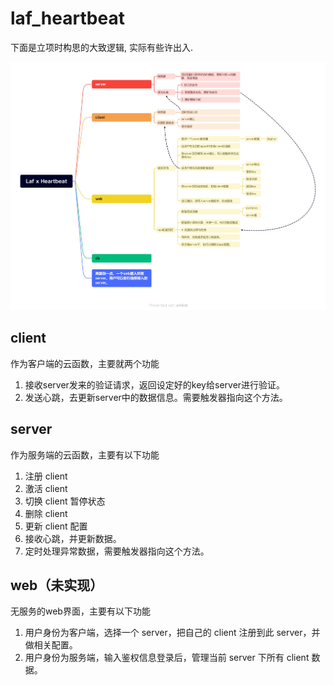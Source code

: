 # laf_heartbeat

下面是立项时构思的大致逻辑, 实际有些许出入.

![20834de9a8c0edd5c766c9887230680](README/20834de9a8c0edd5c766c9887230680.png)

## client

作为客户端的云函数，主要就两个功能

1. 接收server发来的验证请求，返回设定好的key给server进行验证。
2. 发送心跳，去更新server中的数据信息。需要触发器指向这个方法。

## server

作为服务端的云函数，主要有以下功能

1. 注册 client
2. 激活 client
3. 切换 client 暂停状态
4. 删除 client
5. 更新 client 配置
6. 接收心跳，并更新数据。
7. 定时处理异常数据，需要触发器指向这个方法。

## web（未实现）

无服务的web界面，主要有以下功能

1. 用户身份为客户端，选择一个 server，把自己的 client 注册到此 server，并做相关配置。
2. 用户身份为服务端，输入鉴权信息登录后，管理当前 server 下所有 client 数据。


